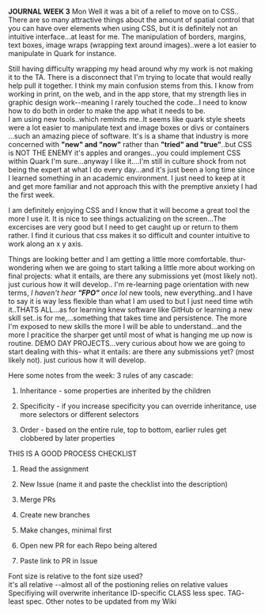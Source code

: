 **JOURNAL WEEK 3**
Mon
Well it was a bit of a relief to move on to CSS..
There are so many attractive things about the amount of spatial control that you can have over elements when using
CSS, but it is definitely not an intuitive interface...at least for me.
The manipulation of borders, margins, text boxes, image wraps (wrapping text around images)..were a lot easier to manipulate in Quark for instance.

Still having difficulty wrapping my head around why my work is not making it to the TA.
There is a disconnect that I'm trying to locate that would really help pull it together.
I think my main confusion stems from this.
I know from working in print, on the web, and in the app store, that my strength lies in graphic design work--meaning I rarely touched the code...I need to know how to do both in order to make the app what it needs to be.  
I am using new tools..which reminds me..It seems like quark style sheets were a lot easier to manipulate text and image boxes or divs or containers ...such an amazing piece of software. It's is a shame that industry is more concerned with **"new" and "now"** rather than **"tried" and "true"**..but CSS is NOT THE ENEMY it's apples and oranges...you could implement CSS within Quark I'm sure...anyway I like it....I'm still in culture shock from not being the expert at what I do every day...and it's just been a long time since I learned something in an academic environment. I just need to keep at it and get more familiar and not approach this with the premptive anxiety I had the first week.

I am definitely enjoying CSS and I know that it will become a great tool the more I use it. It is nice to 
see things actualizing on the screen...The excercises are very good but I need to get caught up or return to them rather.
I find it curious that css makes it so difficult and counter intuitive to work along an x y axis.
  
Things are looking better and I am getting a little more comfortable. 
thur-wondering when we are going to start talking a little more about working on final projects: what it entails, are there any submissions yet (most likely not). just curious how it will develop..
I'm re-learning page orientation with new terms, _I haven't hear **"FPO"** once lol_ 
new tools, new everything..and I have to say it is way less flexible than what I am used to but I just need time wtih it..THATS ALL...as for learning knew software like GitHub or learning a new skill set..is for me,...something that takes time and persistence. The more I'm exposed to new skills the more I will be able to understand...and the more I pracitice the sharper get until most of what is hanging me up now is routine.
DEMO DAY PROJECTS...very curious about how we are going to start dealing with this- what it entails: are there any submissions yet? (most likely not). just curious how it will develop.

Here some notes from the week:
3 rules of any cascade:
  1. Inheritance - some properties are inherited by the children

  2. Specificity - if you increase specificity you can override inheritance, use more selectors or different selectors

  3. Order - based on the entire rule, top to bottom, earlier rules get clobbered by later properties

THIS IS A GOOD PROCESS CHECKLIST
1. Read the assignment

2. New Issue (name it and paste the checklist into the description)

3. Merge PRs

4. Create new branches

5. Make changes, minimal first

6. Open new PR for each Repo being altered

7. Paste link to PR in Issue

Font size is relative to the font size used?  
it's all relative --almost all of the postioning relies on relative values
Specifiying will overwrite inheritance
ID-specific
CLASS less spec.
TAG- least spec.
Other notes to be updated from my Wiki
